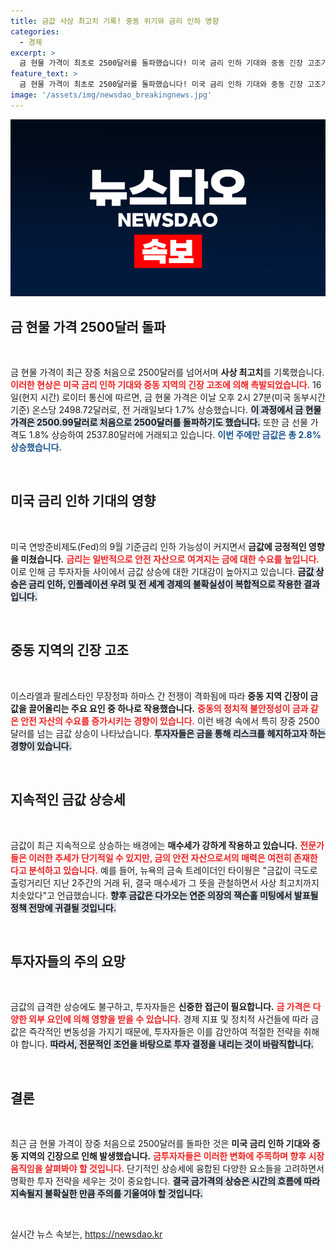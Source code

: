 ```yaml
---
title: 금값 사상 최고치 기록! 중동 위기와 금리 인하 영향
categories:
  - 경제
excerpt: >
  금 현물 가격이 최초로 2500달러를 돌파했습니다! 미국 금리 인하 기대와 중동 긴장 고조가 주요 원인으로 작용하며, 사상 최고치를 기록한 이번 강세의 배경을 살펴봅니다. 클릭해서 그 이면을 확인하세요!
feature_text: >
  금 현물 가격이 최초로 2500달러를 돌파했습니다! 미국 금리 인하 기대와 중동 긴장 고조가 주요 원인으로 작용하며, 사상 최고치를 기록한 이번 강세의 배경을 살펴봅니다. 클릭해서 그 이면을 확인하세요!
image: '/assets/img/newsdao_breakingnews.jpg'
---
```


<p><img src="/assets/img/newsdao_breakingnews.jpg" alt="koreaapp 속보" /></p>

<h2 data-ke-size="size26">금 현물 가격 2500달러 돌파</h2>

<p data-ke-size="size16">&nbsp;</p>

<p>금 현물 가격이 최근 장중 처음으로 2500달러를 넘어서며 <strong>사상 최고치</strong>를 기록했습니다. <b><span style="color: #ee2323;">이러한 현상은 미국 금리 인하 기대와 중동 지역의 긴장 고조에 의해 촉발되었습니다.</span></b> 16일(현지 시간) 로이터 통신에 따르면, 금 현물 가격은 이날 오후 2시 27분(미국 동부시간 기준) 온스당 2498.72달러로, 전 거래일보다 1.7% 상승했습니다. <b><span style="background-color: #21538527;">이 과정에서 금 현물 가격은 2500.99달러로 처음으로 2500달러를 돌파하기도 했습니다.</span></b> 또한 금 선물 가격도 1.8% 상승하여 2537.80달러에 거래되고 있습니다. <b><span style="color: #1a5490;">이번 주에만 금값은 총 2.8% 상승했습니다.</span></b></p>

<p data-ke-size="size16">&nbsp;</p>

<h2 data-ke-size="size26">미국 금리 인하 기대의 영향</h2>

<p data-ke-size="size16">&nbsp;</p>

<p>미국 연방준비제도(Fed)의 9월 기준금리 인하 가능성이 커지면서 <strong>금값에 긍정적인 영향을 미쳤습니다.</strong> <b><span style="color: #ee2323;">금리는 일반적으로 안전 자산으로 여겨지는 금에 대한 수요를 높입니다.</span></b> 이로 인해 금 투자자들 사이에서 금값 상승에 대한 기대감이 높아지고 있습니다. <b><span style="background-color: #21538527;">금값 상승은 금리 인하, 인플레이션 우려 및 전 세계 경제의 불확실성이 복합적으로 작용한 결과입니다.</span></b> </p>

<p data-ke-size="size16">&nbsp;</p>

<h2 data-ke-size="size26">중동 지역의 긴장 고조</h2>

<p data-ke-size="size16">&nbsp;</p>

<p>이스라엘과 팔레스타인 무장정파 하마스 간 전쟁이 격화됨에 따라 <strong>중동 지역 긴장이 금값을 끌어올리는 주요 요인 중 하나로 작용했습니다.</strong> <b><span style="color: #ee2323;">중동의 정치적 불안정성이 금과 같은 안전 자산의 수요를 증가시키는 경향이 있습니다.</span></b> 이런 배경 속에서 특히 장중 2500달러를 넘는 금값 상승이 나타났습니다. <b><span style="background-color: #21538527;">투자자들은 금을 통해 리스크를 헤지하고자 하는 경향이 있습니다.</span></b></p>

<p data-ke-size="size16">&nbsp;</p>

<h2 data-ke-size="size26">지속적인 금값 상승세</h2>

<p data-ke-size="size16">&nbsp;</p>

<p>금값이 최근 지속적으로 상승하는 배경에는 <strong>매수세가 강하게 작용하고 있습니다.</strong> <b><span style="color: #ee2323;">전문가들은 이러한 추세가 단기적일 수 있지만, 금의 안전 자산으로서의 매력은 여전히 존재한다고 분석하고 있습니다.</span></b> 예를 들어, 뉴욕의 금속 트레이더인 타이웡은 "금값이 극도로 출렁거리던 지난 2주간의 거래 뒤, 결국 매수세가 그 뜻을 관철하면서 사상 최고치까지 치솟았다"고 언급했습니다. <b><span style="background-color: #21538527;">향후 금값은 다가오는 연준 의장의 잭슨홀 미팅에서 발표될 정책 전망에 귀결될 것입니다.</span></b></p>

<p data-ke-size="size16">&nbsp;</p>

<h2 data-ke-size="size26">투자자들의 주의 요망</h2>

<p data-ke-size="size16">&nbsp;</p>

<p>금값의 급격한 상승에도 불구하고, 투자자들은 <strong>신중한 접근이 필요합니다.</strong> <b><span style="color: #ee2323;">금 가격은 다양한 외부 요인에 의해 영향을 받을 수 있습니다.</span></b> 경제 지표 및 정치적 사건들에 따라 금값은 즉각적인 변동성을 가지기 때문에, 투자자들은 이를 감안하여 적절한 전략을 취해야 합니다. <b><span style="background-color: #21538527;">따라서, 전문적인 조언을 바탕으로 투자 결정을 내리는 것이 바람직합니다.</span></b></p>

<p data-ke-size="size16">&nbsp;</p>

<h2 data-ke-size="size26">결론</h2>

<p data-ke-size="size16">&nbsp;</p>

<p>최근 금 현물 가격이 장중 처음으로 2500달러를 돌파한 것은 <strong>미국 금리 인하 기대와 중동 지역의 긴장으로 인해 발생했습니다.</strong> <b><span style="color: #ee2323;">금투자자들은 이러한 변화에 주목하며 향후 시장 움직임을 살펴봐야 할 것입니다.</span></b> 단기적인 상승세에 융합된 다양한 요소들을 고려하면서 명확한 투자 전략을 세우는 것이 중요합니다. <b><span style="background-color: #21538527;">결국 금가격의 상승은 시간의 흐름에 따라 지속될지 불확실한 만큼 주의를 기울여야 할 것입니다.</span></b></p>

<p data-ke-size="size16">&nbsp;</p>
실시간 뉴스 속보는, <a href="https://newsdao.kr" rel="dofollow">https://newsdao.kr</a>


